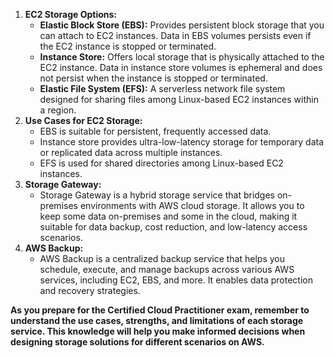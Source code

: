 1. **EC2 Storage Options:**
    - **Elastic Block Store (EBS):** Provides persistent block storage that you can attach to EC2 instances. Data in EBS volumes persists even if the EC2 instance is stopped or terminated.
    - **Instance Store:** Offers local storage that is physically attached to the EC2 instance. Data in instance store volumes is ephemeral and does not persist when the instance is stopped or terminated.
    - **Elastic File System (EFS):** A serverless network file system designed for sharing files among Linux-based EC2 instances within a region.
2. **Use Cases for EC2 Storage:**
    - EBS is suitable for persistent, frequently accessed data.
    - Instance store provides ultra-low-latency storage for temporary data or replicated data across multiple instances.
    - EFS is used for shared directories among Linux-based EC2 instances.
3. **Storage Gateway:**
    - Storage Gateway is a hybrid storage service that bridges on-premises environments with AWS cloud storage. It allows you to keep some data on-premises and some in the cloud, making it suitable for data backup, cost reduction, and low-latency access scenarios.
4. **AWS Backup:**
    - AWS Backup is a centralized backup service that helps you schedule, execute, and manage backups across various AWS services, including EC2, EBS, and more. It enables data protection and recovery strategies.

**As you prepare for the Certified Cloud Practitioner exam, remember to understand the use cases, strengths, and limitations of each storage service. This knowledge will help you make informed decisions when designing storage solutions for different scenarios on AWS.**